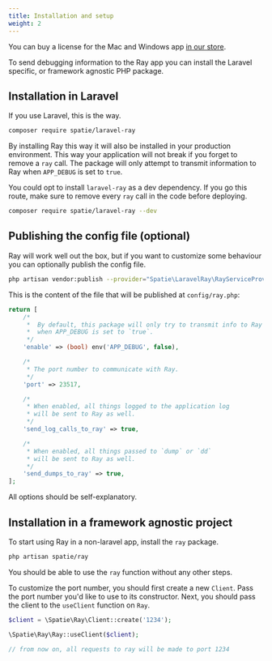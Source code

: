 ```yaml
---
title: Installation and setup
weight: 2
---
```


You can buy a license for the Mac and Windows app [in our store](https://spatie.be/products/ray).

To send debugging information to the Ray app you can install the Laravel specific, or framework agnostic PHP package.

## Installation in Laravel

If you use Laravel, this is the way.

```bash
composer require spatie/laravel-ray
```

By installing Ray this way it will also be installed in your production environment. This way your application will not break if you forget to remove a `ray` call.  The package will only attempt to transmit information to Ray when `APP_DEBUG` is set to `true`. 

You could opt to install `laravel-ray` as a dev dependency. If you go this route, make sure to remove every `ray` call in the code before deploying.

```bash
composer require spatie/laravel-ray --dev
```

## Publishing the config file (optional)

Ray will work well out the box, but if you want to customize some behaviour you can optionally publish the config file.

```bash
php artisan vendor:publish --provider="Spatie\LaravelRay\RayServiceProvider" --tag="config"
```

This is the content of the file that will be published at `config/ray.php`:

```php
return [
    /*
     *  By default, this package will only try to transmit info to Ray
     *  when APP_DEBUG is set to `true`.
     */
    'enable' => (bool) env('APP_DEBUG', false),

    /*
     * The port number to communicate with Ray.
     */
    'port' => 23517,

    /*
     * When enabled, all things logged to the application log
     * will be sent to Ray as well.
     */
    'send_log_calls_to_ray' => true,

    /*
     * When enabled, all things passed to `dump` or `dd`
     * will be sent to Ray as well.
     */
    'send_dumps_to_ray' => true,
];
```

All options should be self-explanatory.

## Installation in a framework agnostic project

To start using Ray in a non-laravel app, install the `ray` package.

```bash
php artisan spatie/ray
```

You should be able to use the `ray` function without any other steps.

To customize the port number, you should first create a new `Client`. Pass the port number you'd like to use to its constructor. Next, you should pass the client to the `useClient` function on `Ray`.

```php
$client = \Spatie\Ray\Client::create('1234');

\Spatie\Ray\Ray::useClient($client);

// from now on, all requests to ray will be made to port 1234
```
